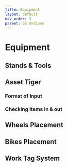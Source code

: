 ```yaml
---
title: Equipment
layout: default
nav_order: 3
parent: GS Andiamo
---
```

# Equipment
## Stands & Tools
## Asset Tiger
### Format of Input
### Checking Items in & out
## Wheels Placement
## Bikes Placement
## Work Tag System
